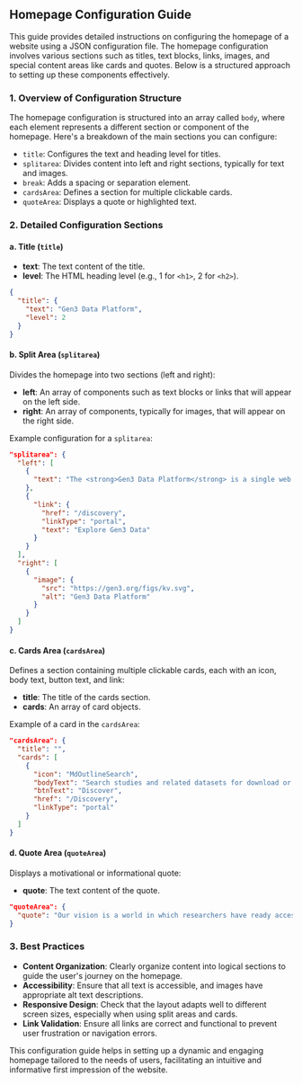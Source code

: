 ## Homepage Configuration Guide

This guide provides detailed instructions on configuring the homepage of a website using a JSON configuration file. The homepage configuration involves various sections such as titles, text blocks, links, images, and special content areas like cards and quotes. Below is a structured approach to setting up these components effectively.

### 1. Overview of Configuration Structure

The homepage configuration is structured into an array called `body`, where each element represents a different section or component of the homepage. Here's a breakdown of the main sections you can configure:

- `title`: Configures the text and heading level for titles.
- `splitarea`: Divides content into left and right sections, typically for text and images.
- `break`: Adds a spacing or separation element.
- `cardsArea`: Defines a section for multiple clickable cards.
- `quoteArea`: Displays a quote or highlighted text.

### 2. Detailed Configuration Sections

#### a. Title (`title`)

- **text**: The text content of the title.
- **level**: The HTML heading level (e.g., 1 for `<h1>`, 2 for `<h2>`).

```json
{
  "title": {
    "text": "Gen3 Data Platform",
    "level": 2
  }
}
```

#### b. Split Area (`splitarea`)

Divides the homepage into two sections (left and right):

- **left**: An array of components such as text blocks or links that will appear on the left side.
- **right**: An array of components, typically for images, that will appear on the right side.

Example configuration for a `splitarea`:

```json
"splitarea": {
  "left": [
    {
      "text": "The <strong>Gen3 Data Platform</strong> is a single web interface which allows visitors to <strong>discover, access and analyze data</strong>."
    },
    {
      "link": {
        "href": "/discovery",
        "linkType": "portal",
        "text": "Explore Gen3 Data"
      }
    }
  ],
  "right": [
    {
      "image": {
        "src": "https://gen3.org/figs/kv.svg",
        "alt": "Gen3 Data Platform"
      }
    }
  ]
}
```

#### c. Cards Area (`cardsArea`)

Defines a section containing multiple clickable cards, each with an icon, body text, button text, and link:

- **title**: The title of the cards section.
- **cards**: An array of card objects.

Example of a card in the `cardsArea`:

```json
"cardsArea": {
  "title": "",
  "cards": [
    {
      "icon": "MdOutlineSearch",
      "bodyText": "Search studies and related datasets for download or analysis in a workspace.",
      "btnText": "Discover",
      "href": "/Discovery",
      "linkType": "portal"
    }
  ]
}
```

#### d. Quote Area (`quoteArea`)

Displays a motivational or informational quote:

- **quote**: The text content of the quote.

```json
"quoteArea": {
  "quote": "Our vision is a world in which researchers have ready access to the data needed and the tools required to make data-driven discoveries that increase our scientific knowledge and improve the quality of life."
}
```

### 3. Best Practices

- **Content Organization**: Clearly organize content into logical sections to guide the user's journey on the homepage.
- **Accessibility**: Ensure that all text is accessible, and images have appropriate alt text descriptions.
- **Responsive Design**: Check that the layout adapts well to different screen sizes, especially when using split areas and cards.
- **Link Validation**: Ensure all links are correct and functional to prevent user frustration or navigation errors.

This configuration guide helps in setting up a dynamic and engaging homepage tailored to the needs of users, facilitating an intuitive and informative first impression of the website.
